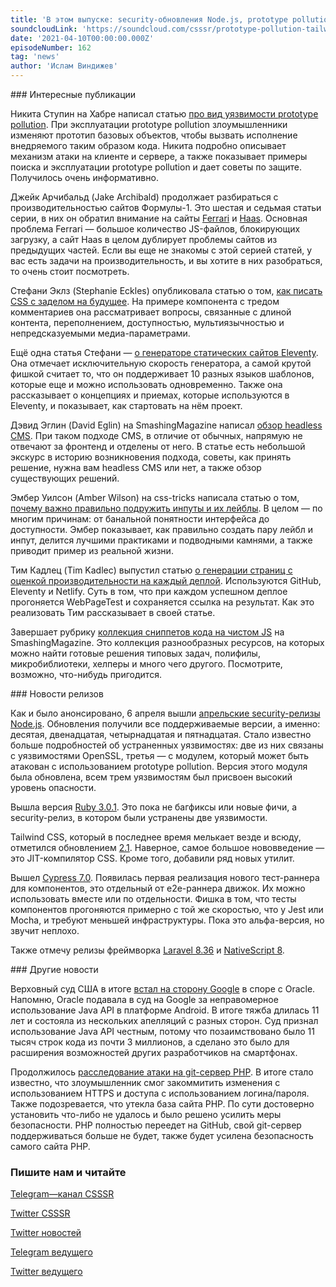 ```yaml
---
title: 'В этом выпуске: security-обновления Node.js, prototype pollution, Tailwind CSS 2.1, Ruby 3.0.1, Cypress 7.0 и победа Google над Oracle.'
soundcloudLink: 'https://soundcloud.com/csssr/prototype-pollution-tailwind-css-21-ruby-301-cypress-70-security-obnovleniya-nodejs'
date: '2021-04-10T00:00:00.000Z'
episodeNumber: 162
tag: 'news'
author: 'Ислам Виндижев'
---
```


<ParagraphWithImage imageName="manWithLaptop" imageSide="right">
  ### Интересные публикации

Никита Ступин на Хабре написал статью [про вид уязвимости prototype pollution](https://habr.com/ru/company/huawei/blog/547178/). При эксплуатации prototype pollution злоумышленники изменяют прототип базовых объектов, чтобы вызвать исполнение внедряемого таким образом кода. Никита подробно описывает механизм атаки на клиенте и сервере, а также показывает примеры поиска и эксплуатации prototype pollution и дает советы по защите. Получилось очень информативно.
</ParagraphWithImage>

Джейк Арчибальд (Jake Archibald) продолжает разбираться с производительностью сайтов Формулы-1. Это шестая и седьмая статьи серии, в них он обратил внимание на сайты [Ferrari](https://jakearchibald.com/2021/f1-perf-part-6/) и [Haas](https://jakearchibald.com/2021/f1-perf-part-7/). Основная проблема Ferrari — большое количество JS-файлов, блокирующих загрузку, а сайт Haas в целом дублирует проблемы сайтов из предыдущих частей. Если вы еще не знакомы с этой серией статей, у вас есть задачи на производительность, и вы хотите в них разобраться, то очень стоит посмотреть.

Стефани Эклз (Stephanie Eckles) опубликовала статью о том, [как писать CSS с заделом на будущее](https://moderncss.dev/developing-for-imperfect-future-proofing-css-styles/). На примере компонента с тредом комментариев она рассматривает вопросы, связанные с длиной контента, переполнением, доступностью, мультиязычностью и непредсказуемыми медиа-параметрами.

Ещё одна статья Стефани — [о генераторе статических сайтов Eleventy](https://www.smashingmagazine.com/2021/03/eleventy-static-site-generator/). Она отмечает исключительную скорость генератора, а самой крутой фишкой считает то, что он поддерживает 10 разных языков шаблонов, которые еще и можно использовать одновременно. Также она рассказывает о концепциях и приемах, которые используются в Eleventy, и показывает, как стартовать на нём проект.

Дэвид Эглин (David Eglin) на SmashingMagazine написал [обзор headless CMS](https://www.smashingmagazine.com/2021/04/evaluating-headless/). При таком подходе CMS, в отличие от обычных, напрямую не отвечают за фронтенд и отделены от него. В статье есть небольшой экскурс в историю возникновения подхода, советы, как принять решение, нужна вам headless CMS или нет, а также обзор существующих решений.

Эмбер Уилсон (Amber Wilson) на css-tricks написала статью о том, [почему важно правильно подружить инпуты и их лейблы](https://css-tricks.com/html-inputs-and-labels-a-love-story/). В целом — по многим причинам: от банальной понятности интерфейса до доступности. Эмбер показывает, как правильно создать пару лейбл и инпут, делится лучшими практиками и подводными камнями, а также приводит пример из реальной жизни.

Тим Кадлец (Tim Kadlec) выпустил статью [о генерации страниц с оценкой производительности на каждый деплой](https://blog.webpagetest.org/posts/automatic-webpagetest-results-for-every-docs-deploy/). Используются GitHub, Eleventy и Netlify. Суть в том, что при каждом успешном деплое прогоняется WebPageTest и сохраняется ссылка на результат. Как это реализовать Тим рассказывает в своей статье.

Завершает рубрику [коллекция сниппетов кода на чистом JS](https://www.smashingmagazine.com/2021/04/vanilla-javascript-code-snippets/) на SmashingMagazine. Это коллекция разнообразных ресурсов, на которых можно найти готовые решения типовых задач, полифилы, микробиблиотеки, хелперы и много чего другого. Посмотрите, возможно, что-нибудь пригодится.

<ParagraphWithImage imageName="laptopNews" imageSide="right">
  ### Новости релизов

Как и было анонсировано, 6 апреля вышли [апрельские security-релизы Node.js](https://nodejs.org/en/blog/vulnerability/april-2021-security-releases/). Обновления получили все поддерживаемые версии, а именно: десятая, двенадцатая, четырнадцатая и пятнадцатая. Стало известно больше подробностей об устраненных уязвимостях: две из них связаны с уязвимостями OpenSSL, третья — с модулем, который может быть атакован с использованием prototype pollution. Версия этого модуля была обновлена, всем трем уязвимостям был присвоен высокий уровень опасности.
</ParagraphWithImage>

Вышла версия [Ruby 3.0.1](https://www.ruby-lang.org/en/news/2021/04/05/ruby-3-0-1-released/). Это пока не багфиксы или новые фичи, а security-релиз, в котором были устранены две уязвимости.

Tailwind CSS, который в последнее время мелькает везде и всюду, отметился обновлением [2.1](https://github.com/tailwindlabs/tailwindcss/releases/tag/v2.1.0). Наверное, самое большое нововведение — это JIT-компилятор CSS. Кроме того, добавили ряд новых утилит.

Вышел [Cypress 7.0](https://www.cypress.io/blog/2021/04/06/introducing-the-cypress-component-test-runner/). Появилась первая реализация нового тест-раннера для компонентов, это отдельный от e2e-раннера движок. Их можно использовать вместе или по отдельности. Фишка в том, что тесты компонентов прогоняются примерно с той же скоростью, что у Jest или Mocha, и требуют меньшей инфраструктуры. Пока это альфа-версия, но звучит неплохо.

Также отмечу релизы фреймворка [Laravel 8.36](https://laravel-news.com/laravel-8-36-0) и [NativeScript 8](https://blog.nativescript.org/nativescript-8-announcement/).

<ParagraphWithImage imageName="laptopDialog" imageSide="right">
  ### Другие новости

Верховный суд США в итоге [встал на сторону Google](https://news.ycombinator.com/item?id=26699106) в споре с Oracle. Напомню, Oracle подавала в суд на Google за неправомерное использование Java API в платформе Android. В итоге тяжба длилась 11 лет и состояла из нескольких апелляций с разных сторон. Суд признал использование Java API честным, потому что позаимствовано было 11 тысяч строк кода из почти 3 миллионов, а сделано это было для расширения возможностей других разработчиков на смартфонах.
</ParagraphWithImage>

Продолжилось [расследование атаки на git-сервер PHP](https://externals.io/message/113981). В итоге стало известно, что злоумышленник смог закоммитить изменения с использованием HTTPS и доступа с использованием логина/пароля. Также подозревается, что утекла база сайта PHP. По сути достоверно установить что-либо не удалось и было решено усилить меры безопасности. PHP полностью переедет на GitHub, свой git-сервер поддерживаться больше не будет, также будет усилена безопасность самого сайта PHP.

  ### Пишите нам и читайте
  [Telegram—канал CSSSR](https://t.me/csssr)

  [Twitter CSSSR](https://twitter.com/csssr_dev)

  [Twitter новостей](https://twitter.com/csssr_news)

  [Telegram ведущего](https://t.me/Vindizh)

  [Twitter ведущего](https://twitter.com/Vindizh)
